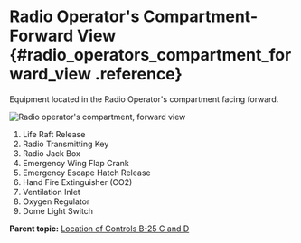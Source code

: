 # Radio Operator's Compartment-Forward View {#radio_operators_compartment_forward_view .reference}

Equipment located in the Radio Operator's compartment facing forward.

 ![Radio operator's compartment, forward view](../images/radio_operators_compartment-forward_view.png) 

1.  Life Raft Release
2.  Radio Transmitting Key
3.  Radio Jack Box
4.  Emergency Wing Flap Crank
5.  Emergency Escape Hatch Release
6.  Hand Fire Extinguisher \(CO2\)
7.  Ventilation Inlet
8.  Oxygen Regulator
9.  Dome Light Switch

**Parent topic:** [Location of Controls B-25 C and D](../topics/location_of_controls_b_25_c_and_d.md)

